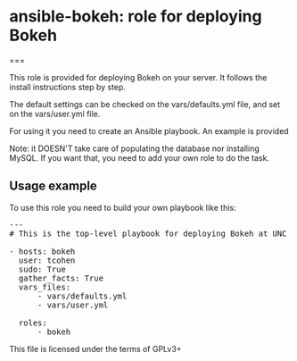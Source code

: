 # ansible-bokeh: role for deploying Bokeh
===

This role is provided for deploying Bokeh on your server. It follows the
install instructions step by step.

The default settings can be checked on the vars/defaults.yml file, and set
on the vars/user.yml file.

For using it you need to create an Ansible playbook. An example is provided

Note: it DOESN'T take care of populating the database nor installing MySQL.
If you want that, you need to add your own role to do the task.

## Usage example

To use this role you need to build your own playbook like this:

<pre>---
# This is the top-level playbook for deploying Bokeh at UNC

- hosts: bokeh
  user: tcohen
  sudo: True
  gather_facts: True
  vars_files:
      - vars/defaults.yml
      - vars/user.yml

  roles:
      - bokeh
</pre>

This file is licensed under the terms of GPLv3+
